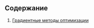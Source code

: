## Содержание

1) [Градиентные методы оптимизации](https://nbviewer.jupyter.org/github/andreitsev/Machine-Learning-EF-MSU/blob/master/Lectures/Лекция_1_Градиентные%20методы%20оптимизации.ipynb)